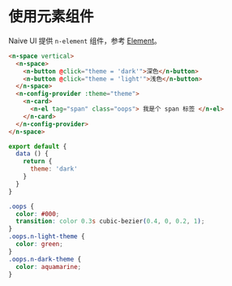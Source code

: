 # 使用元素组件

Naive UI 提供 `n-element` 组件，参考 [Element](n-element)。

```html
<n-space vertical>
  <n-space>
    <n-button @click="theme = 'dark'">深色</n-button>
    <n-button @click="theme = 'light'">浅色</n-button>
  </n-space>
  <n-config-provider :theme="theme">
    <n-card>
      <n-el tag="span" class="oops"> 我是个 span 标签 </n-el>
    </n-card>
  </n-config-provider>
</n-space>
```

```js
export default {
  data () {
    return {
      theme: 'dark'
    }
  }
}
```

```css
.oops {
  color: #000;
  transition: color 0.3s cubic-bezier(0.4, 0, 0.2, 1);
}
.oops.n-light-theme {
  color: green;
}
.oops.n-dark-theme {
  color: aquamarine;
}
```
